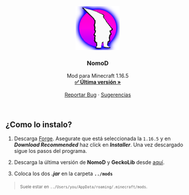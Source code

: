 <br />
<p align="center">
  <a href="https://github.com/adrilasar/NomoD">
    <img src="src/main/resources/logo.png" alt="Logo" width="120" height="120">
  </a>

  <h3 align="center">NomoD</h3>

  <p align="center">
    Mod para Minecraft 1.16.5
    <br />
    <a href="https://github.com/adrilasar/NomoD/releases/latest"><strong>✅ Última versión »</strong></a>
    <br />
    <br />
    <a href="https://github.com/adrilasar/NomoD/issues/new?assignees=adrilasar&labels=bug&template=bug_report.md&title=Bug%3A+%3Cescribe+titulo%3E">Reportar Bug</a>
    ·
    <a href="https://github.com/adrilasar/NomoD/issues/new?assignees=adrilasar%2C+DaniC606&labels=nueva+funcion&template=feature_request.md&title=Petici%C3%B3n%3A+%3Cescribe+titulo%3E">Sugerencias</a>
  </p>
</p>
<br/>

## ¿Como lo instalo?
</summary>

1. Descarga [Forge](https://files.minecraftforge.net/net/minecraftforge/forge/index_1.16.5.html). Asegurate que está seleccionada la `1.16.5` y en _**Download Recommended**_ haz click en _**Installer**_. Una vez descargado sigue los pasos del programa.

3. Descarga la última versión de **NomoD** y **GeckoLib** desde [aquí](https://github.com/adrilasar/NomoD/releases/latest).

4. Coloca los dos _**.jar**_ en la carpeta **`../mods`**
><sub>Suele estar en `../Users/you/AppData/roaming/.minecraft/mods`.</sub>
